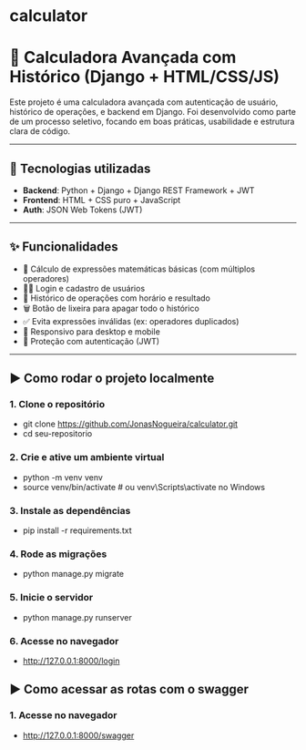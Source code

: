 # calculator

# 🧮 Calculadora Avançada com Histórico (Django + HTML/CSS/JS)

Este projeto é uma calculadora avançada com autenticação de usuário, histórico de operações, e backend em Django. Foi desenvolvido como parte de um processo seletivo, focando em boas práticas, usabilidade e estrutura clara de código.

---

## 🔧 Tecnologias utilizadas

- **Backend**: Python + Django + Django REST Framework + JWT
- **Frontend**: HTML + CSS puro + JavaScript
- **Auth**: JSON Web Tokens (JWT)

---

## ✨ Funcionalidades

- 🧮 Cálculo de expressões matemáticas básicas (com múltiplos operadores)
- 🧑‍💻 Login e cadastro de usuários
- 💾 Histórico de operações com horário e resultado
- 🗑️ Botão de lixeira para apagar todo o histórico
- ✅ Evita expressões inválidas (ex: operadores duplicados)
- 📱 Responsivo para desktop e mobile
- 🔐 Proteção com autenticação (JWT)
  
---

## ▶️ Como rodar o projeto localmente

### 1. Clone o repositório

- git clone https://github.com/JonasNogueira/calculator.git
- cd seu-repositorio

### 2. Crie e ative um ambiente virtual

- python -m venv venv
- source venv/bin/activate  # ou venv\Scripts\activate no Windows

### 3. Instale as dependências

- pip install -r requirements.txt

### 4. Rode as migrações

- python manage.py migrate

### 5. Inicie o servidor

- python manage.py runserver

### 6. Acesse no navegador

- http://127.0.0.1:8000/login



## ▶️ Como acessar as rotas com o swagger

### 1. Acesse no navegador

- http://127.0.0.1:8000/swagger